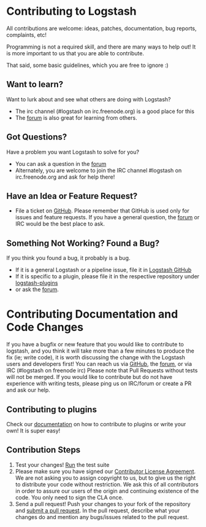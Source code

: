 # Contributing to Logstash

All contributions are welcome: ideas, patches, documentation, bug reports,
complaints, etc!

Programming is not a required skill, and there are many ways to help out!
It is more important to us that you are able to contribute.

That said, some basic guidelines, which you are free to ignore :)

## Want to learn?

Want to lurk about and see what others are doing with Logstash? 

* The irc channel (#logstash on irc.freenode.org) is a good place for this
* The [forum](https://discuss.elastic.co/c/logstash) is also
  great for learning from others.

## Got Questions?

Have a problem you want Logstash to solve for you? 

* You can ask a question in the [forum](https://discuss.elastic.co/c/logstash)
* Alternately, you are welcome to join the IRC channel #logstash on
irc.freenode.org and ask for help there!

## Have an Idea or Feature Request?

* File a ticket on [GitHub](https://github.com/elastic/logstash/issues). Please remember that GitHub is used only for issues and feature requests. If you have a general question, the [forum](https://discuss.elastic.co/c/logstash) or IRC would be the best place to ask.

## Something Not Working? Found a Bug?

If you think you found a bug, it probably is a bug.

* If it is a general Logstash or a pipeline issue, file it in [Logstash GitHub](https://github.com/elasticsearch/logstash/issues)
* If it is specific to a plugin, please file it in the respective repository under [logstash-plugins](https://github.com/logstash-plugins)
* or ask the [forum](https://discuss.elastic.co/c/logstash).

# Contributing Documentation and Code Changes

If you have a bugfix or new feature that you would like to contribute to
logstash, and you think it will take more than a few minutes to produce the fix
(ie; write code), it is worth discussing the change with the Logstash users and developers first! You can reach us via [GitHub](https://github.com/elastic/logstash/issues), the [forum](https://discuss.elastic.co/c/logstash), or via IRC (#logstash on freenode irc)
Please note that Pull Requests without tests will not be merged. If you would like to contribute but do not have experience with writing tests, please ping us on IRC/forum or create a PR and ask our help.

## Contributing to plugins

Check our [documentation](https://www.elastic.co/guide/en/logstash/current/contributing-to-logstash.html) on how to contribute to plugins or write your own! It is super easy!

## Contribution Steps

1. Test your changes! [Run](https://github.com/elastic/logstash#testing) the test suite
2. Please make sure you have signed our [Contributor License
   Agreement](https://www.elastic.co/contributor-agreement/). We are not
   asking you to assign copyright to us, but to give us the right to distribute
   your code without restriction. We ask this of all contributors in order to
   assure our users of the origin and continuing existence of the code. You
   only need to sign the CLA once.
3. Send a pull request! Push your changes to your fork of the repository and
   [submit a pull
   request](https://help.github.com/articles/using-pull-requests). In the pull
   request, describe what your changes do and mention any bugs/issues related
   to the pull request.

